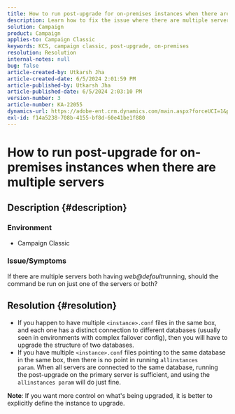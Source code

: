 ```yaml
---
title: How to run post-upgrade for on-premises instances when there are multiple servers
description: Learn how to fix the issue where there are multiple servers both having web@default running.
solution: Campaign
product: Campaign
applies-to: Campaign Classic
keywords: KCS, campaign classic, post-upgrade, on-premises
resolution: Resolution
internal-notes: null
bug: false
article-created-by: Utkarsh Jha
article-created-date: 6/5/2024 2:01:59 PM
article-published-by: Utkarsh Jha
article-published-date: 6/5/2024 2:03:10 PM
version-number: 3
article-number: KA-22055
dynamics-url: https://adobe-ent.crm.dynamics.com/main.aspx?forceUCI=1&pagetype=entityrecord&etn=knowledgearticle&id=2767462c-4423-ef11-840a-000d3a37eaf2
exl-id: f14a5238-708b-4155-bf8d-60e41be1f880
---
```

# How to run post-upgrade for on-premises instances when there are multiple servers

## Description {#description}


### <b>Environment</b>

- Campaign Classic




### <b>Issue/Symptoms</b>

If there are multiple servers both having *web@default*running, should the command be run on just one of the servers or both?


## Resolution {#resolution}


- If you happen to have multiple `<instance>.conf` files in the same box, and each one has a distinct connection to different databases (usually seen in environments with complex failover config), then you will have to upgrade the structure of two databases.
- If you have multiple `<instance>.conf` files pointing to the same database in the same box, then there is no point in running `allinstances param`. When all servers are connected to the same database, running the post-upgrade on the primary server is sufficient, and using the `allinstances param` will do just fine.

    


<b>Note</b>: If you want more control on what's being upgraded, it is better to explicitly define the instance to upgrade.
